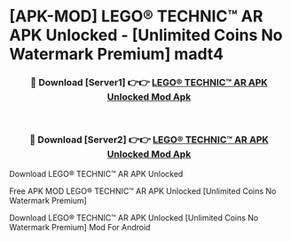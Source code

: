 # [APK-MOD] LEGO® TECHNIC™ AR APK Unlocked - [Unlimited Coins No Watermark Premium] madt4



<div align="center">
<h3>🔴 Download [Server1] 👉👉 <a href="https://momento.my/?title=LEGO®_TECHNIC™_AR_APK_Unlocked">LEGO® TECHNIC™ AR APK Unlocked Mod Apk</a></h3><br>

<h3>🔴 Download [Server2] 👉👉 <a href="https://momento.my/?title=LEGO®_TECHNIC™_AR_APK_Unlocked">LEGO® TECHNIC™ AR APK Unlocked Mod Apk</a></h3>
</div>



Download LEGO® TECHNIC™ AR APK Unlocked 

Free APK MOD LEGO® TECHNIC™ AR APK Unlocked [Unlimited Coins No Watermark Premium]

Download LEGO® TECHNIC™ AR APK Unlocked [Unlimited Coins No Watermark Premium] Mod For Android
